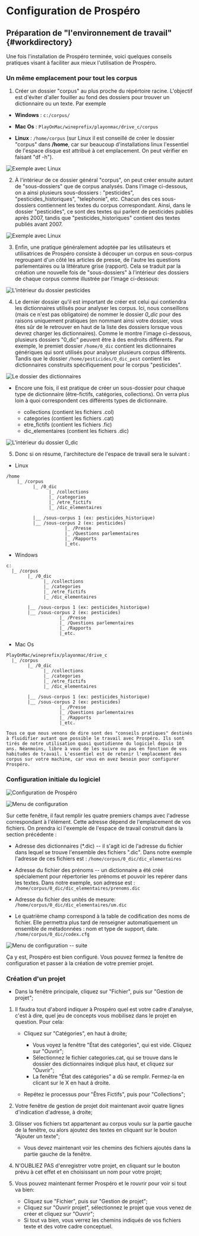 <style type="text/css">

entite{
  background-color: yellow;
}

qualite{
  background-color: pink;
}

marqueur{
  background-color: #33FFF0;
}

epreuve{
  background-color: #4cff33;
}

motoutil{
  background-color:  #ec7063 ;
}

table {
    border-collapse: separate;
    border-spacing: 5px;
  }

td{
    font-size:12pt;
    vertical-align: top;
    padding-left: 1;
    padding-right: 1;
  }

tr:hover {background-color: coral;}

</style>


# Configuration de Prospéro

## Préparation de "l'environnement de travail" {#workdirectory}

Une fois l'installation de Prospéro terminée, voici quelques conseils pratiques visant à faciliter aux mieux l'utilisation de Prospéro.



### Un même emplacement pour tout les corpus

1. Créer un dossier "corpus" au plus proche du répértoire racine. L'objectif est d'éviter d'aller fouiller au fond des dossiers pour trouver un dictionnaire ou un texte. Par exemple

  - **Windows** : `c:/corpus/`

  - **Mac Os** : `PlayOnMac/wineprefix/playonmac/drive_c/corpus`

  - **Linux** : `/home/corpus` (sur Linux il est conseillé de créer le dossier "corpus" dans **/home**, car sur beaucoup d'installations linux l'essentiel de l'espace disque est attribué à cet emplacement. On peut vérifier en faisant "df -h").

![Exemple avec Linux](images/image_dossier_racine.png "image_dossier_racine")


2. À l'intérieur de ce dossier général "corpus", on peut créer ensuite autant de "sous-dossiers" que de corpus analysés. Dans l'image ci-dessous, on a ainsi plusieurs sous-dossiers : "pesticides", "pesticides_historiques", "telephonie", etc. Chacun des ces sous-dossiers contiennent les textes du corpus correspondant. Ainsi, dans le dossier "pesticides", ce sont des textes qui parlent de pesticides publiés après 2007, tandis que "pesticides_historiques" contient des textes publiés avant 2007.

![Exemple avec Linux](images/image_in_dossier_racine.png "in_dossier_racine")

3. Enfin, une pratique généralement adoptée par les utilisateurs et utilisatrices de Prospéro consiste à découper un corpus en sous-corpus regroupant d'un côté les articles de presse, de l'autre les questions parlementaires ou la littérature grise (rapport). Cela se traduit par la création une nouvelle fois de "sous-dossiers" à l'intérieur des dossiers de chaque corpus comme illustrée par l'image ci-dessous:

![L'intérieur du dossier pesticides](images/inside_pesticides_folder.png "inside_pesticides_folder")



4. Le dernier dossier qu'il est important de créer est celui qui contiendra les dictionnaires utilisés pour analyser les corpus. Ici, nous conseillons (mais ce n'est pas obligatoire) de nommer le dossier *0_dic* pour des raisons uniquement pratiques (en nommant ainsi votre dossier, vous êtes sûr de le retrouver en haut de la liste des dossiers lorsque vous devrez charger les dictionnaires). Comme le montre l'image ci-dessous, plusieurs dossiers "0_dic" peuvent être à des endroits différents. Par exemple, le premiet dossier `/home/0_dic` contient les dictionnaires génériques qui sont utilisés pour analyser plusieurs corpus différents. Tandis que le dossier `/home/pesticides/O_dic_pest` contient les dictionnaires construits spécifiquement pour le corpus "pesticides".


![Le dossier des dictionnaires](images/image_dic.png "inside_dic_folder")

  - Encore une fois, il est pratique de créer un sous-dossier pour chaque type de dictionnaire (être-fictifs, catégories, collections). On verra plus loin à quoi correspondent ces différents types de dictionnaire.

      - collections (contient les fichiers .col)
      - categories  (contient les fichiers .cat)
      - etre_fictifs  (contient les fichiers .fic)
      - dic_elementaires (contient les fichiers .dic)

![L'intérieur du dossier 0_dic](images/inside_dic_folder.png "inside_dic_folder")


5. Donc si on résume, l'architecture de l'espace de travail sera le suivant :

  - Linux

```
/home
    |_ /corpus
          |_ /0_dic
                |_ /collections
                |_ /categories
                |_ /etre_fictifs
                |_ /dic_elementaires

          |__ /sous-corpus 1 (ex: pesticides_historique)
          |__ /sous-corpus 2 (ex: pesticides)
                      |_ /Presse
                      |_ /Questions parlementaires
                      |_ /Rapports
                      |_etc.

```

  - Windows

  ```
  c:
    |_ /corpus
          |_ /0_dic
                |_ /collections
                |_ /categories
                |_ /etre_fictifs
                |_ /dic_elementaires

          |__ /sous-corpus 1 (ex: pesticides_historique)
          |__ /sous-corpus 2 (ex: pesticides)
                      |_ /Presse
                      |_ /Questions parlementaires
                      |_ /Rapports
                      |_etc.

```


  - Mac Os

  ```
  PlayOnMac/wineprefix/playonmac/drive_c
    |_ /corpus
          |_ /0_dic
                |_ /collections
                |_ /categories
                |_ /etre_fictifs
                |_ /dic_elementaires

          |__ /sous-corpus 1 (ex: pesticides_historique)
          |__ /sous-corpus 2 (ex: pesticides)
                      |_ /Presse
                      |_ /Questions parlementaires
                      |_ /Rapports
                      |_etc.

```



```{warning}
Tous ce que nous venons de dire sont des "conseils pratiques" destinés à fluidifier autant que possible le travail avec Prospéro. Ils sont tirés de notre utilisation quasi quotidienne du logiciel depuis 10 ans. Néanmoins, libre à vous de les suivre ou pas en fonction de vos habitudes de travail. L'essentiel est de retenir l'emplacement des corpus sur votre machine, car vous en avez besoin pour configurer Prospéro.

```




### Configuration initiale du logiciel

![Configuration de Prospéro](images/config_prospero.png)



![Menu de configuration](images/menu_config.png)

Sur cette fenêtre, il faut remplir les quatre premiers champs avec l'adresse correspondant à l'élément. Cette adresse dépend de l'emplacement de vos fichiers. On prendra ici l'exemple de l'espace de travail construit dans la section précédente :

- Adresse des dictionnaires (*.dic) -- il s'agit ici de l'adresse du fichier dans lequel se trouve l'ensemble des fichiers ".dic". Dans notre exemple l'adresse de ces fichiers est : `/home/corpus/0_dic/dic_elementaires`

- Adresse du fichier des prénoms -- un dictionnaire a été créé spécialement pour répertorier les prénoms et pouvoir les repérer dans les textes. Dans notre exemple, son adresse est :
`/home/corpus/0_dic/dic_elementaires/prenoms.dic`

- Adresse du fichier des unités de mesure:
`/home/corpus/0_dic/dic_elementaires/um.dic`

- Le quatrième champ correspond à la table de codification des noms de fichier. Elle permettra plus tard de renseigner automatiquement un ensemble de métadonnées : nom et type de support, date.
`/home/corpus/0_dic/codex.cfg`



![Menu de configuration -- suite](images/menu_config2.png)


Ça y est, Prospéro est bien configuré. Vous pouvez fermez la fenêtre de configuration et passer à la création de votre premier projet.

### Création d'un projet

- Dans la fenêtre principale, cliquez sur "Fichier", puis sur "Gestion de projet";
1. Il faudra tout d'abord indiquer à Prospéro quel est votre cadre d'analyse, c'est à dire, quel jeu de concepts vous mobilisez dans le projet en question. Pour cela:
    - Cliquez sur "Catégories", en haut à droite;
        - Vous voyez la fenêtre "État des catégories", qui est vide. Cliquez sur "Ouvrir";
        - Sélectionnez le fichier categories.cat, qui se trouve dans le dossier des dictionnaires indiqué plus haut, et cliquez sur "Ouvrir";
        - La fenêtre "État des catégories" a dû se remplir. Fermez-la en clicant sur le X en haut à droite.

    - Repétez le processus pour "Êtres Fictifs", puis pour "Collections";

2. Votre fenêtre de gestion de projet doit maintenant avoir quatre lignes d'indication d'adresse, à droite;

3. Glisser vos fichiers txt appartenant au corpus voulu sur la partie gauche de la fenêtre, ou alors ajoutez des textes en cliquant sur le bouton "Ajouter un texte";
    - Vous devez maintenant voir les chemins des fichiers ajoutés dans la partie gauche de la fenêtre.

4. N'OUBLIEZ PAS d'enregistrer votre projet, en cliquant sur le bouton prévu à cet effet et en choisissant un nom pour votre projet;

5. Vous pouvez maintenant fermer Prospéro et le rouvrir pour voir si tout va bien:
    - Cliquez sue "Fichier", puis sur "Gestion de projet";
    - Cliquez sur "Ouvrir projet", sélectionnez le projet que vous venez de créer et cliquez sur "Ouvrir";
    - Si tout va bien, vous verrez les chemins indiqués de vos fichiers texte et des votre cadre conceptuel.
